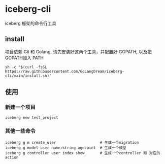 # iceberg-cli
iceberg 框架的命令行工具

## install

项目依赖 Git 和 Golang, 请先安装好这两个工具，并配置好 GOPATH, 以及把GOPATH加入 PATH

```shell
sh -c "$(curl -fsSL https://raw.githubusercontent.com/GoLangDream/iceberg-cli/main/install.sh)"
```

## 使用

### 新建一个项目

```shell
iceberg new test_project
```

### 其他一些命令

```shell
iceberg g m create_user                    # 生成一个migration
iceberg g model user name:string age:uint  # 生成一个模型
iceberg g controller user index show       # 生成一个controller 和 对应的 action
```
